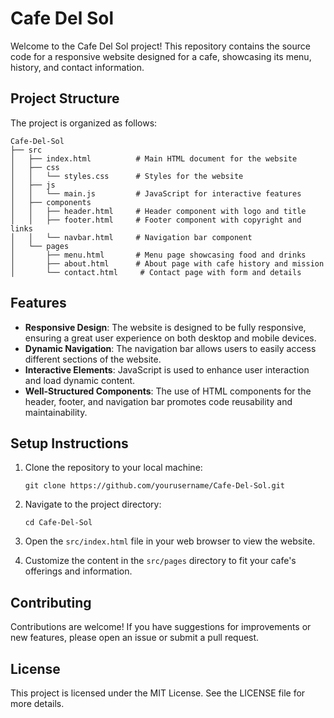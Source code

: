 # Cafe Del Sol

Welcome to the Cafe Del Sol project! This repository contains the source code for a responsive website designed for a cafe, showcasing its menu, history, and contact information.

## Project Structure

The project is organized as follows:

```
Cafe-Del-Sol
├── src
│   ├── index.html          # Main HTML document for the website
│   ├── css
│   │   └── styles.css      # Styles for the website
│   ├── js
│   │   └── main.js         # JavaScript for interactive features
│   ├── components
│   │   ├── header.html     # Header component with logo and title
│   │   ├── footer.html     # Footer component with copyright and links
│   │   └── navbar.html     # Navigation bar component
│   └── pages
│       ├── menu.html       # Menu page showcasing food and drinks
│       ├── about.html      # About page with cafe history and mission
│       └── contact.html     # Contact page with form and details
```

## Features

- **Responsive Design**: The website is designed to be fully responsive, ensuring a great user experience on both desktop and mobile devices.
- **Dynamic Navigation**: The navigation bar allows users to easily access different sections of the website.
- **Interactive Elements**: JavaScript is used to enhance user interaction and load dynamic content.
- **Well-Structured Components**: The use of HTML components for the header, footer, and navigation bar promotes code reusability and maintainability.

## Setup Instructions

1. Clone the repository to your local machine:
   ```
   git clone https://github.com/yourusername/Cafe-Del-Sol.git
   ```

2. Navigate to the project directory:
   ```
   cd Cafe-Del-Sol
   ```

3. Open the `src/index.html` file in your web browser to view the website.

4. Customize the content in the `src/pages` directory to fit your cafe's offerings and information.

## Contributing

Contributions are welcome! If you have suggestions for improvements or new features, please open an issue or submit a pull request.

## License

This project is licensed under the MIT License. See the LICENSE file for more details.